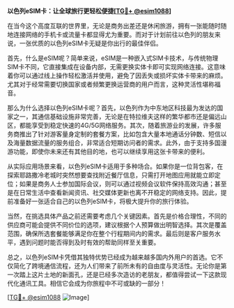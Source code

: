 **以色列eSIM卡：让全球旅行更轻松便捷[[TG💪+ @esim1088](https://t.me/s/esim1088)]**

在当今这个高度互联的世界里，无论是商务出差还是休闲旅游，拥有一张能随时随地连接网络的手机卡或流量卡都显得尤为重要。而对于计划前往以色列的朋友来说，一张优质的以色列eSIM卡无疑是你出行的最佳伴侣。

首先，什么是eSIM呢？简单来说，eSIM是一种嵌入式SIM卡技术，与传统物理SIM卡不同，它直接集成在设备内部，无需更换实体卡即可实现网络连接。这意味着你可以通过线上操作轻松激活并使用，避免了因丢失或损坏实体卡带来的麻烦。尤其对于经常需要切换国家或者频繁更换运营商的用户而言，这种灵活性堪称福音。

那么为什么选择以色列eSIM卡呢？首先，以色列作为中东地区科技最为发达的国家之一，其通信基础设施非常完善，无论是在特拉维夫这样的繁华都市还是偏远山区，都能享受到稳定快速的4G/5G网络服务。其次，随着旅游业的发展，许多服务商推出了针对游客量身定制的套餐方案，比如包含大量本地通话分钟数、短信以及海量数据流量的服务组合，非常适合短期访问者的需求。此外，由于支持多国漫游功能，即使你未来还有其他目的地，也可以继续享用这张卡带来的便利。

从实际应用场景来看，以色列eSIM卡适用于多种场合。如果你是一位背包客，在探索耶路撒冷老城时突然想要查找附近餐厅信息，只需打开地图应用就能立即定位；如果是商务人士参加国际会议，则可以通过视频会议软件保持高效沟通；甚至是在日常生活中查看新闻资讯、社交媒体更新也离不开稳定的网络支持。因此，提前准备好一张适合自己的以色列eSIM卡，将极大提升你的旅行体验。

当然，在挑选具体产品之前还需要考虑几个关键因素。首先是价格合理性，不同的供应商可能会提供不同价位的选项，建议根据个人预算做出明智选择。其次是覆盖范围，确保所选套餐能够满足你在整个行程期间内的需求。最后则是客户服务水平，遇到问题时能否得到及时有效的帮助同样至关重要。

总之，以色列eSIM卡凭借其独特优势已经成为越来越多国内外用户的首选。它不仅简化了跨境通信流程，还为人们带来了前所未有的自由度与灵活性。无论你是第一次踏上这片土地的新面孔，还是已经多次造访的老朋友，都值得尝试一下这款现代化通讯工具。相信它会成为你旅程中不可或缺的一部分！

[[TG💪+ @esim1088](https://t.me/s/esim1088) ![Image](https://i.postimg.cc/4NQfJmqS/Snipaste-2025-05-13-00-14-12.png)]